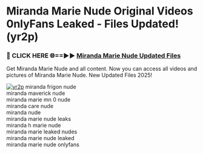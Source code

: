 # Miranda Marie Nude Original Videos 0nlyFans Leaked - Files Updated! (yr2p)

<h3>🔴 CLICK HERE 🌐==►► <a href="https://tinyurl.com/yrmya6cz" rel="nofollow">Miranda Marie Nude Updated Files</a></h3>

Get Miranda Marie Nude and all content. Now you can access all videos and pictures of Miranda Marie Nude. New Updated Files 2025!

[![yr2p](https://i.imgur.com/FMdXYCs.gif)](https://tinyurl.com/yrmya6cz)
miranda frigon nude<br>
miranda maverick nude<br>
miranda marie mn 0 nude<br>
miranda care nude<br>
miranda nude<br>
miranda marie nude leaks<br>
miranda h marie nude<br>
miranda marie leaked nudes<br>
miranda marie nude leaked<br>
miranda marie nude onlyfans